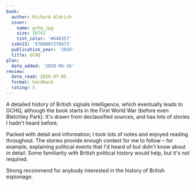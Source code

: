 ```yaml
---
book:
  author: Richard Aldrich
  cover:
    name: gchq.jpg
    size: 10742
    tint_color: '#646357'
  isbn13: '9780007278473'
  publication_year: '2010'
  title: GCHQ
plan:
  date_added: '2020-06-26'
review:
  date_read: 2020-07-05
  format: hardback
  rating: 5
---
```


A detailed history of British signals intelligence, which eventually leads to GCHQ, although the book starts in the First World War (before even Bletchley Park).
It's drawn from declassified sources, and has lots of stories I hadn't heard before.

Packed with detail and information; I took lots of notes and enjoyed reading throughout.
The stories provide enough context for me to follow – for example, explaining political events that I'd heard of but didn't know about in detail.
Some familiarity with British political history would help, but it's not required.

Strong recommend for anybody interested in the history of British espionage.